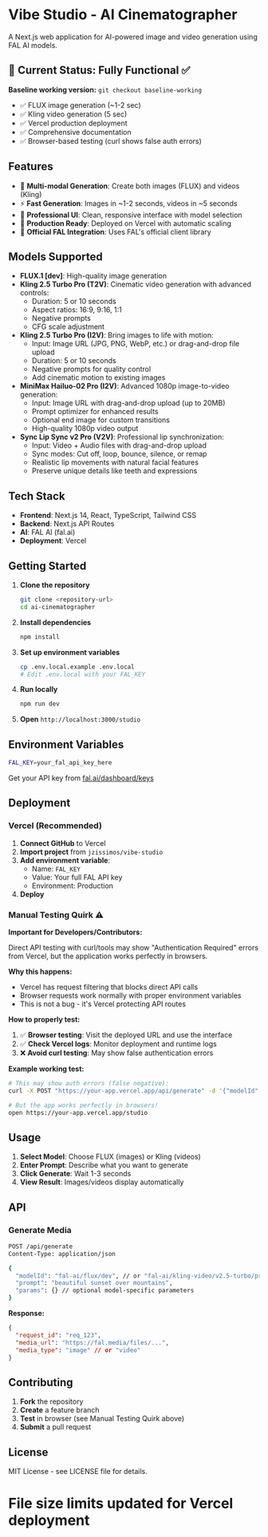 # Vibe Studio - AI Cinematographer

A Next.js web application for AI-powered image and video generation using FAL AI models.

## 🚀 Current Status: Fully Functional ✅

**Baseline working version:** `git checkout baseline-working`

- ✅ FLUX image generation (~1-2 sec)
- ✅ Kling video generation (5 sec)
- ✅ Vercel production deployment
- ✅ Comprehensive documentation
- ✅ Browser-based testing (curl shows false auth errors)

## Features

- 🎨 **Multi-modal Generation**: Create both images (FLUX) and videos (Kling)
- ⚡ **Fast Generation**: Images in ~1-2 seconds, videos in ~5 seconds
- 🎯 **Professional UI**: Clean, responsive interface with model selection
- 🚀 **Production Ready**: Deployed on Vercel with automatic scaling
- 🔧 **Official FAL Integration**: Uses FAL's official client library

## Models Supported

- **FLUX.1 [dev]**: High-quality image generation
- **Kling 2.5 Turbo Pro (T2V)**: Cinematic video generation with advanced controls:
  - Duration: 5 or 10 seconds
  - Aspect ratios: 16:9, 9:16, 1:1
  - Negative prompts
  - CFG scale adjustment
- **Kling 2.5 Turbo Pro (I2V)**: Bring images to life with motion:
  - Input: Image URL (JPG, PNG, WebP, etc.) or drag-and-drop file upload
  - Duration: 5 or 10 seconds
  - Negative prompts for quality control
  - Add cinematic motion to existing images
- **MiniMax Hailuo-02 Pro (I2V)**: Advanced 1080p image-to-video generation:
  - Input: Image URL with drag-and-drop upload (up to 20MB)
  - Prompt optimizer for enhanced results
  - Optional end image for custom transitions
  - High-quality 1080p video output
- **Sync Lip Sync v2 Pro (V2V)**: Professional lip synchronization:
  - Input: Video + Audio files with drag-and-drop upload
  - Sync modes: Cut off, loop, bounce, silence, or remap
  - Realistic lip movements with natural facial features
  - Preserve unique details like teeth and expressions

## Tech Stack

- **Frontend**: Next.js 14, React, TypeScript, Tailwind CSS
- **Backend**: Next.js API Routes
- **AI**: FAL AI (fal.ai)
- **Deployment**: Vercel

## Getting Started

1. **Clone the repository**
   ```bash
   git clone <repository-url>
   cd ai-cinematographer
   ```

2. **Install dependencies**
   ```bash
   npm install
   ```

3. **Set up environment variables**
   ```bash
   cp .env.local.example .env.local
   # Edit .env.local with your FAL_KEY
   ```

4. **Run locally**
   ```bash
   npm run dev
   ```

5. **Open** `http://localhost:3000/studio`

## Environment Variables

```bash
FAL_KEY=your_fal_api_key_here
```

Get your API key from [fal.ai/dashboard/keys](https://fal.ai/dashboard/keys)

## Deployment

### Vercel (Recommended)

1. **Connect GitHub** to Vercel
2. **Import project** from `jzissimos/vibe-studio`
3. **Add environment variable**:
   - Name: `FAL_KEY`
   - Value: Your full FAL API key
   - Environment: Production
4. **Deploy**

### Manual Testing Quirk ⚠️

**Important for Developers/Contributors:**

Direct API testing with curl/tools may show "Authentication Required" errors from Vercel, but the application works perfectly in browsers.

**Why this happens:**
- Vercel has request filtering that blocks direct API calls
- Browser requests work normally with proper environment variables
- This is not a bug - it's Vercel protecting API routes

**How to properly test:**
1. ✅ **Browser testing**: Visit the deployed URL and use the interface
2. ✅ **Check Vercel logs**: Monitor deployment and runtime logs
3. ❌ **Avoid curl testing**: May show false authentication errors

**Example working test:**
```bash
# This may show auth errors (false negative):
curl -X POST "https://your-app.vercel.app/api/generate" -d '{"modelId":"fal-ai/flux/dev","prompt":"test"}'

# But the app works perfectly in browsers!
open https://your-app.vercel.app/studio
```

## Usage

1. **Select Model**: Choose FLUX (images) or Kling (videos)
2. **Enter Prompt**: Describe what you want to generate
3. **Click Generate**: Wait 1-3 seconds
4. **View Result**: Images/videos display automatically

## API

### Generate Media

```bash
POST /api/generate
Content-Type: application/json

{
  "modelId": "fal-ai/flux/dev", // or "fal-ai/kling-video/v2.5-turbo/pro/text-to-video"
  "prompt": "beautiful sunset over mountains",
  "params": {} // optional model-specific parameters
}
```

**Response:**
```json
{
  "request_id": "req_123",
  "media_url": "https://fal.media/files/...",
  "media_type": "image" // or "video"
}
```

## Contributing

1. **Fork** the repository
2. **Create** a feature branch
3. **Test** in browser (see Manual Testing Quirk above)
4. **Submit** a pull request

## License

MIT License - see LICENSE file for details.
# File size limits updated for Vercel deployment
